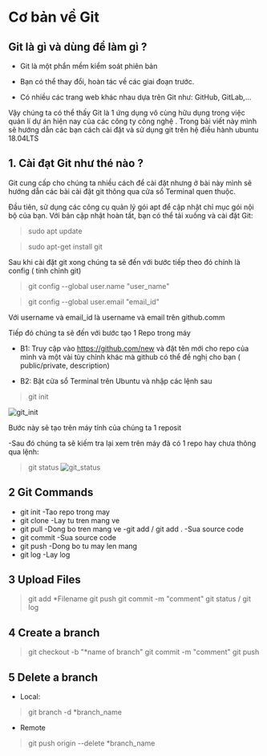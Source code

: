 # Cơ bản về Git


## Git là gì và dùng để làm gì ?

- Git là một phẩn mềm kiểm soát phiên bản

- Bạn có thể thay đổi, hoàn tác về các giai đoạn trước.

- Có nhiều các trang web khác nhau dựa trên Git như: GitHub, GitLab,...

Vậy chúng ta có thể thấy Git là 1 ứng dụng vô cùng hữu dụng trong việc quản lí dự án hiện nay của các công ty công nghệ . Trong bài viết này mình sẽ hướng dẫn các bạn cách cài đặt và sử dụng git trên hệ điều hành ubuntu 18.04LTS

## 1. Cài đạt Git như thé nào ?

Git cung cấp cho chúng ta nhiều cách để cài đặt nhưng ở bài này mình sẽ hướng dẫn các bài cài đặt git thông qua cửa sổ Terminal quen thuộc.

Đầu tiên, sử dụng các công cụ quản lý gói apt để cập nhật chỉ mục gói nội bộ của bạn. Với bản cập nhật hoàn tất, bạn có thể tải xuống và cài đặt Git:

> sudo apt update

> sudo apt-get install git

Sau khi cài đặt git xong chúng ta  sẽ đến với bước tiếp theo đó chính là config ( tinh chỉnh git)

 > git config --global user.name "user_name"

 > git config --global user.email "email_id"
  
 Với username và email_id là username và email trên github.comm

Tiếp đó chúng ta sẽ đến với bước tạo 1 Repo trong máy

- B1: Truy cập vào https://github.com/new và đặt tên mới cho repo của mình và một vài tùy chỉnh khác mà github có thể đề nghị cho bạn ( public/private, description)
 
- B2: Bật cửa sổ Terminal trên Ubuntu và nhập các lệnh sau

> git init

![git_init](https://imgur.com/a/ocGOgE4)
 
Bước này sẽ tạo trên máy tính của chúng ta 1 reposit
 
-Sau đó chúng ta sẽ kiếm tra lại xem trên máy đã có 1 repo hay chưa thông qua lệnh:

>git status
![git_status](https://imgur.com/a/ynHN0dQ)



## 2 Git Commands

- git init
 -Tao repo trong may
- git clone
 -Lay tu tren mang ve
- git pull
 -Dong bo tren mang ve
-git add / git add .
 -Sua source code
- git commit
 -Sua source code 
- git push
 -Dong bo tu may len mang
- git log
 -Lay log

## 3 Upload Files
>git add *Filename
>git push
>git commit -m "comment"
>git status / git log

## 4 Create a branch
>git checkout -b "*name of branch"
>git commit -m "comment"
>git push

## 5 Delete a branch
- Local:
>git branch -d *branch_name

- Remote
>git push origin --delete *branch_name

